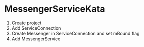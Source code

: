 # MessengerServiceKata
1. Create project
2. Add ServiceConnection
3. Create Messenger in ServiceConnection and set mBound flag
4. Add MessengerService
